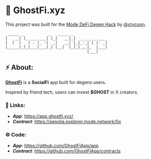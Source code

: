 # 👻 GhostFi.xyz

This project was built for the [Mode DeFi Degen Hack](https://www.mode.network/hackathon) by [@xtycoon](https://github.com/xtycoonfi).

```
 _____ _           _   _____ _               
|   __| |_ ___ ___| |_|   __|_|  _ _ _ _ ___ 
|  |  |   | . |_ -|  _|   __| |_|_'_| | |- _|
|_____|_|_|___|___|_| |__|  |_|_|_,_|_  |___|
                                    |___|     
```
## ⚡️ About:

**[GhostFi](https://app.ghostfi.xyz/)** is a **SocialFi** app built for degens users. 

Inspired by friend.tech, users can invest **$GHOST** in X creators.

### 🔗 Links:

- ***App***: https://app.ghostfi.xyz/
- ***Contract***: https://sepolia.explorer.mode.network/0x

### ⚙️ Code:

- ***App***: https://github.com/GhostFiApp/app
- ***Contract***: https://github.com/GhostFiApp/contracts
